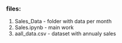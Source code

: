 
### files:

1) Sales_Data - folder with data per month
2) Sales.ipynb - main work
3) aall_data.csv - dataset with annualy sales
